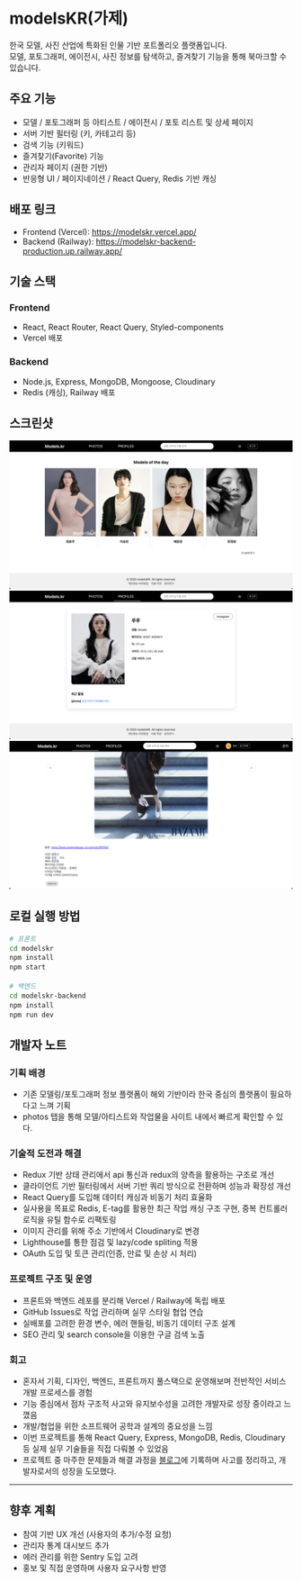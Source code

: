# modelsKR(가제)

한국 모델, 사진 산업에 특화된 인물 기반 포트폴리오 플랫폼입니다.  
모델, 포토그래퍼, 에이전시, 사진 정보를 탐색하고, 즐겨찾기 기능을 통해 북마크할 수 있습니다.

## 주요 기능

- 모델 / 포토그래퍼 등 아티스트 / 에이전시 / 포토 리스트 및 상세 페이지
- 서버 기반 필터링 (키, 카테고리 등)
- 검색 기능 (키워드)
- 즐겨찾기(Favorite) 기능
- 관리자 페이지 (권한 기반)
- 반응형 UI / 페이지네이션 / React Query, Redis 기반 캐싱

## 배포 링크

- Frontend (Vercel): https://modelskr.vercel.app/
- Backend (Railway): https://modelskr-backend-production.up.railway.app/

## 기술 스택

### Frontend

- React, React Router, React Query, Styled-components
- Vercel 배포

### Backend

- Node.js, Express, MongoDB, Mongoose, Cloudinary
- Redis (캐싱), Railway 배포

## 스크린샷

![홈 화면](./public/screenshot-home.png)
![모델 화면](./public/screenshot-modeldetailpage.png)
![포토 화면](./public/screenshot-photodetailpage.png)

## 로컬 실행 방법

```bash
# 프론트
cd modelskr
npm install
npm start

# 백엔드
cd modelskr-backend
npm install
npm run dev

```

## 개발자 노트

### 기획 배경

- 기존 모델링/포토그래퍼 정보 플랫폼이 해외 기반이라 한국 중심의 플랫폼이 필요하다고 느껴 기획
- photos 탭을 통해 모델/아티스트와 작업물을 사이트 내에서 빠르게 확인할 수 있다.

### 기술적 도전과 해결

- Redux 기반 상태 관리에서 api 통신과 redux의 양측을 활용하는 구조로 개선
- 클라이언트 기반 필터링에서 서버 기반 쿼리 방식으로 전환하며 성능과 확장성 개선
- React Query를 도입해 데이터 캐싱과 비동기 처리 효율화
- 실사용을 목표로 Redis, E-tag를 활용한 최근 작업 캐싱 구조 구현, 중복 컨트롤러 로직을 유틸 함수로 리팩토링
- 이미지 관리를 위해 주소 기반에서 Cloudinary로 변경
- Lighthouse를 통한 점검 및 lazy/code spliting 적용
- OAuth 도입 및 토큰 관리(인증, 만료 및 손상 시 처리)

### 프로젝트 구조 및 운영

- 프론트와 백엔드 레포를 분리해 Vercel / Railway에 독립 배포
- GitHub Issues로 작업 관리하며 실무 스타일 협업 연습
- 실배포를 고려한 환경 변수, 에러 핸들링, 비동기 데이터 구조 설계
- SEO 관리 및 search console을 이용한 구글 검색 노출

### 회고

- 혼자서 기획, 디자인, 백엔드, 프론트까지 풀스택으로 운영해보며 전반적인 서비스 개발 프로세스를 경험
- 기능 중심에서 점차 구조적 사고와 유지보수성을 고려한 개발자로 성장 중이라고 느꼈음
- 개발/협업을 위한 소프트웨어 공학과 설계의 중요성을 느낌
- 이번 프로젝트를 통해 React Query, Express, MongoDB, Redis, Cloudinary 등 실제 실무 기술들을 직접 다뤄볼 수 있었음
- 프로젝트 중 마주한 문제들과 해결 과정을 [블로그](https://blog.naver.com/stoppedby1)에 기록하며 사고를 정리하고, 개발자로서의 성장을 도모했다.

---

## 향후 계획

- 참여 기반 UX 개선 (사용자의 추가/수정 요청)
- 관리자 통계 대시보드 추가
- 에러 관리를 위한 Sentry 도입 고려
- 홍보 및 직접 운영하며 사용자 요구사항 반영

